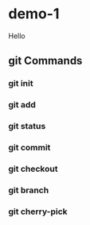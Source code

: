 # demo-1

Hello

## git Commands

### git init
### git add 
### git status 
### git commit 
### git checkout 
### git branch
### git cherry-pick
 